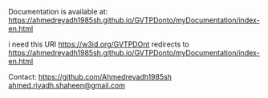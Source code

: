 
Documentation is available at: https://ahmedreyadh1985sh.github.io/GVTPDonto/myDocumentation/index-en.html

i need this URI https://w3id.org/GVTPDOnt redirects to https://ahmedreyadh1985sh.github.io/GVTPDonto/myDocumentation/index-en.html

Contact: https://github.com/Ahmedreyadh1985sh
         ahmed.riyadh.shaheen@gmail.com